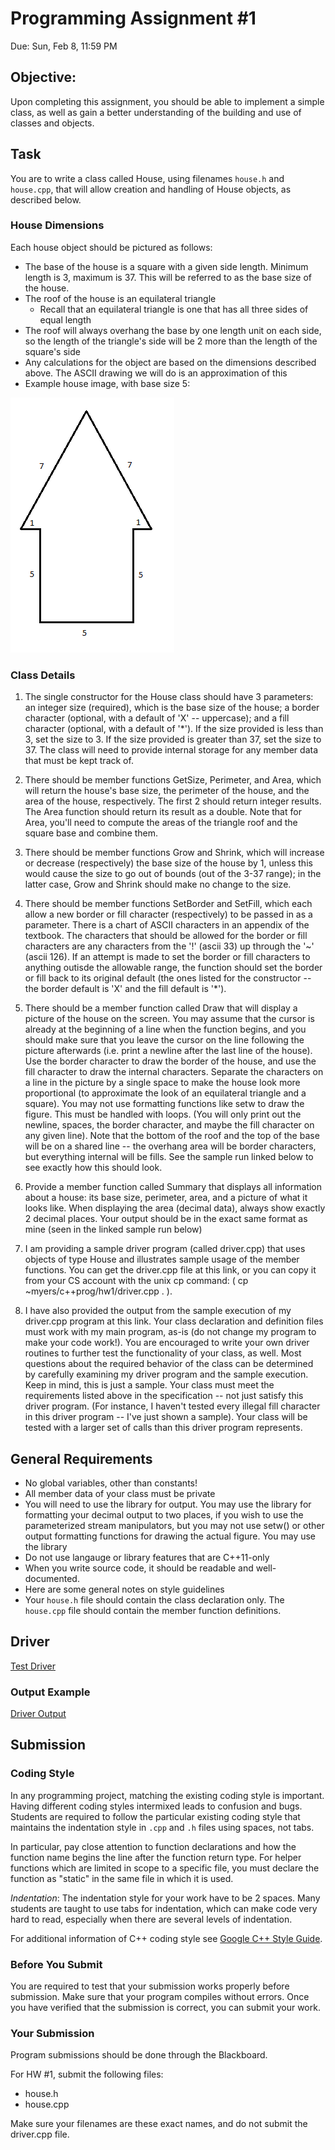 # Programming Assignment #1
Due: Sun, Feb 8, 11:59 PM

## Objective:
Upon completing this assignment, you should be able to implement a simple class, as well as gain a better understanding of the building and use of classes and objects.

## Task
You are to write a class called House, using filenames `house.h` and `house.cpp`, that will allow creation and handling of House objects, as described below.

### House Dimensions

Each house object should be pictured as follows:

- The base of the house is a square with a given side length. Minimum length is 3, maximum is 37. This will be referred to as the base size of the house.
- The roof of the house is an equilateral triangle
    - Recall that an equilateral triangle is one that has all three sides of equal length
- The roof will always overhang the base by one length unit on each side, so the length of the triangle's side will be 2 more than the length of the square's side
- Any calculations for the object are based on the dimensions described above. The ASCII drawing we will do is an approximation of this
- Example house image, with base size 5:

![house](house.png)

### Class Details

1. The single constructor for the House class should have 3 parameters: an integer size (required), which is the base size of the house; a border character (optional, with a default of 'X' -- uppercase); and a fill character (optional, with a default of '*'). If the size provided is less than 3, set the size to 3. If the size provided is greater than 37, set the size to 37. The class will need to provide internal storage for any member data that must be kept track of.

2. There should be member functions GetSize, Perimeter, and Area, which will return the house's base size, the perimeter of the house, and the area of the house, respectively. The first 2 should return integer results. The Area function should return its result as a double. Note that for Area, you'll need to compute the areas of the triangle roof and the square base and combine them.

3. There should be member functions Grow and Shrink, which will increase or decrease (respectively) the base size of the house by 1, unless this would cause the size to go out of bounds (out of the 3-37 range); in the latter case, Grow and Shrink should make no change to the size.

4. There should be member functions SetBorder and SetFill, which each allow a new border or fill character (respectively) to be passed in as a parameter. There is a chart of ASCII characters in an appendix of the textbook. The characters that should be allowed for the border or fill characters are any characters from the '!' (ascii 33) up through the '~' (ascii 126). If an attempt is made to set the border or fill characters to anything outisde the allowable range, the function should set the border or fill back to its original default (the ones listed for the constructor -- the border default is 'X' and the fill default is '*').

5. There should be a member function called Draw that will display a picture of the house on the screen. You may assume that the cursor is already at the beginning of a line when the function begins, and you should make sure that you leave the cursor on the line following the picture afterwards (i.e. print a newline after the last line of the house). Use the border character to draw the border of the house, and use the fill character to draw the internal characters. Separate the characters on a line in the picture by a single space to make the house look more proportional (to approximate the look of an equilateral triangle and a square). You may not use formatting functions like setw to draw the figure. This must be handled with loops. (You will only print out the newline, spaces, the border character, and maybe the fill character on any given line). Note that the bottom of the roof and the top of the base will be on a shared line -- the overhang area will be border characters, but everything internal will be fills. See the sample run linked below to see exactly how this should look.

6. Provide a member function called Summary that displays all information about a house: its base size, perimeter, area, and a picture of what it looks like. When displaying the area (decimal data), always show exactly 2 decimal places. Your output should be in the exact same format as mine (seen in the linked sample run below)

7. I am providing a sample driver program (called driver.cpp) that uses objects of type House and illustrates sample usage of the member functions. You can get the driver.cpp file at this link, or you can copy it from your CS account with the unix cp command: ( cp ~myers/c++prog/hw1/driver.cpp . ).

8. I have also provided the output from the sample execution of my driver.cpp program at this link.  Your class declaration and definition files must work with my main program, as-is (do not change my program to make your code work!). You are encouraged to write your own driver routines to further test the functionality of your class, as well. Most questions about the required behavior of the class can be determined by carefully examining my driver program and the sample execution. Keep in mind, this is just a sample. Your class must meet the requirements listed above in the specification -- not just satisfy this driver program. (For instance, I haven't tested every illegal fill character in this driver program -- I've just shown a sample). Your class will be tested with a larger set of calls than this driver program represents.

## General Requirements

- No global variables, other than constants!
- All member data of your class must be private
- You will need to use the <iostream> library for output.  You may use the <iomanip> library for formatting your decimal output to two places, if you wish to use the parameterized stream manipulators, but you may not use setw() or other output formatting functions for drawing the actual figure. You may use the <cmath> library
- Do not use langauge or library features that are C++11-only
- When you write source code, it should be readable and well-documented.
- Here are some general notes on style guidelines
- Your `house.h` file should contain the class declaration only.  The `house.cpp` file should contain the member function definitions.

## Driver

[Test Driver](driver.cpp)

### Output Example

[Driver Output](hw1sample.txt)

## Submission

### Coding Style

In any programming project, matching the existing coding style is important. Having different coding styles intermixed leads to confusion and bugs. Students are required to follow the particular existing coding style that maintains the indentation style in `.cpp` and `.h` files using spaces, not tabs.

In particular, pay close attention to function declarations and how the function name begins the line after the function return type. For helper functions which are limited in scope to a specific file, you must declare the function as "static" in the same file in which it is used.

*Indentation*: The indentation style for your work have to be 2 spaces. Many students are taught to use tabs for indentation, which can make code very hard to read, especially when there are several levels of indentation.

For additional information of C++ coding style see [Google C++ Style Guide](https://google.github.io/styleguide/cppguide.html).

### Before You Submit

You are required to test that your submission works properly before submission. Make sure that your program compiles without errors. Once you have verified that the submission is correct, you can submit your work.


### Your Submission

Program submissions should be done through the Blackboard.

For HW #1, submit the following files:

- house.h
- house.cpp

Make sure your filenames are these exact names, and do not submit the driver.cpp file. 